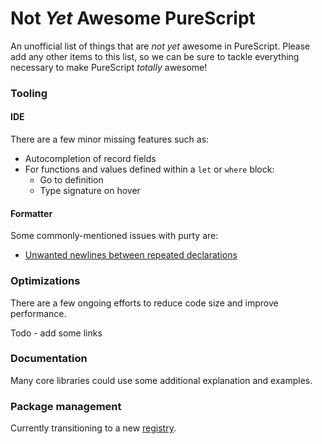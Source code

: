 Not _Yet_ Awesome PureScript
===

An unofficial list of things that are _not yet_ awesome in PureScript. Please add any other items to this list, so we can be sure to tackle everything necessary to make PureScript _totally_ awesome!

### Tooling

#### IDE

There are a few minor missing features such as:
- Autocompletion of record fields 
- For functions and values defined within a `let` or `where` block:
    - Go to definition
    - Type signature on hover

#### Formatter

Some commonly-mentioned issues with purty are:
- [Unwanted newlines between repeated declarations](https://gitlab.com/joneshf/purty/-/issues/77)

### Optimizations

There are a few ongoing efforts to reduce code size and improve performance.

Todo - add some links

### Documentation

Many core libraries could use some additional explanation and examples.

### Package management

Currently transitioning to a new [registry](https://github.com/purescript/registry).
